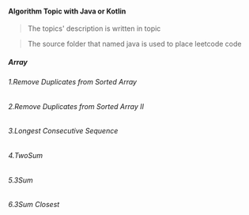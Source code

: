 #### Algorithm Topic with Java or Kotlin

> The topics' description is written in topic

> The source folder that named java is used to place leetcode code

##### Array
###### 1.Remove Duplicates from Sorted Array
###### 2.Remove Duplicates from Sorted Array II
###### 3.Longest Consecutive Sequence
###### 4.TwoSum
###### 5.3Sum
###### 6.3Sum Closest

